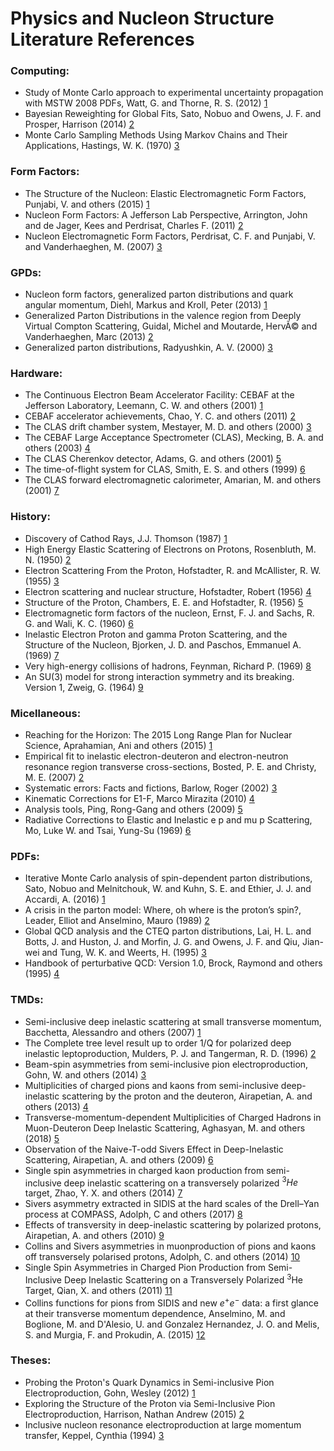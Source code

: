 # Physics and Nucleon Structure Literature References 

### Computing: 
- Study of Monte Carlo approach to experimental uncertainty propagation with MSTW 2008 PDFs, Watt, G. and Thorne, R. S. (2012) [1](https://link.springer.com/article/10.1007%2FJHEP08%282012%29052)
- Bayesian Reweighting for Global Fits, Sato, Nobuo and Owens, J. F. and Prosper, Harrison (2014) [2](http://arxiv.org/abs/arXiv:1310.1089)
- Monte Carlo Sampling Methods Using Markov Chains and Their Applications, Hastings, W. K. (1970) [3](https://academic.oup.com/biomet/article-abstract/57/1/97/284580?redirectedFrom=fulltext)


### Form Factors: 
- The Structure of the Nucleon: Elastic Electromagnetic Form Factors, Punjabi, V. and others (2015) [1](https://arxiv.org/abs/1503.01452)
- Nucleon Form Factors: A Jefferson Lab Perspective, Arrington, John and de Jager, Kees and Perdrisat, Charles F. (2011) [2](https://arxiv.org/abs/1102.2463)
- Nucleon Electromagnetic Form Factors, Perdrisat, C. F. and Punjabi, V. and Vanderhaeghen, M. (2007) [3](https://arxiv.org/abs/hep-ph/0612014)

### GPDs: 
- Nucleon form factors, generalized parton distributions and quark angular momentum, Diehl, Markus and Kroll, Peter (2013) [1](https://arxiv.org/abs/1302.4604)
- Generalized Parton Distributions in the valence region from Deeply Virtual Compton Scattering, Guidal, Michel and Moutarde, HervÃ© and Vanderhaeghen, Marc (2013) [2](https://arxiv.org/abs/1303.6600)
- Generalized parton distributions, Radyushkin, A. V. (2000) [3](http://arxiv.org/pdf/hep-ph/0101225.pdf)


### Hardware: 
- The Continuous Electron Beam Accelerator Facility: CEBAF at the Jefferson Laboratory, Leemann, C. W. and others (2001) [1](https://www.annualreviews.org/doi/10.1146/annurev.nucl.51.101701.132327)
- CEBAF accelerator achievements, Chao, Y. C. and others (2011) [2](http://iopscience.iop.org/article/10.1088/1742-6596/299/1/012015)
- The CLAS drift chamber system, Mestayer, M. D. and others (2000) [3](https://www.sciencedirect.com/science/article/pii/S0168900200001510?via%3Dihub)
- The CEBAF Large Acceptance Spectrometer (CLAS), Mecking, B. A. and others (2003) [4](https://www.sciencedirect.com/science/article/pii/S0168900203010015)
- The CLAS Cherenkov detector, Adams, G. and others (2001) [5](https://www.sciencedirect.com/science/article/pii/S0168900200013139)
- The time-of-flight system for CLAS, Smith, E. S. and others (1999) [6](https://www.sciencedirect.com/science/article/pii/S0168900299004842?via%3Dihub) 
- The CLAS forward electromagnetic calorimeter, Amarian, M. and others (2001) [7](https://www.sciencedirect.com/science/article/pii/S0168900200009967?via%3Dihub)

### History: 
- Discovery of Cathod Rays, J.J. Thomson (1987) [1](http://gsjournal.net/Science-Journals/Historical%20Papers-Mechanics%20/%20Electrodynamics/Download/5914)
- High Energy Elastic Scattering of Electrons on Protons, Rosenbluth, M. N. (1950) [2](https://journals.aps.org/pr/abstract/10.1103/PhysRev.79.615)
- Electron Scattering From the Proton, Hofstadter, R. and McAllister, R. W. (1955) [3](https://journals.aps.org/pr/abstract/10.1103/PhysRev.98.217)
- Electron scattering and nuclear structure, Hofstadter, Robert (1956) [4](https://journals.aps.org/rmp/abstract/10.1103/RevModPhys.28.214)
- Structure of the Proton, Chambers, E. E. and Hofstadter, R. (1956) [5](https://journals.aps.org/pr/abstract/10.1103/PhysRev.103.1454) 
- Electromagnetic form factors of the nucleon, Ernst, F. J. and Sachs, R. G. and Wali, K. C. (1960) [6](https://journals.aps.org/pr/abstract/10.1103/PhysRev.119.1105)
- Inelastic Electron Proton and gamma Proton Scattering, and the Structure of the Nucleon, Bjorken, J. D. and Paschos, Emmanuel A. (1969) [7](https://doi.org/10.1103/PhysRev.185.1975)
- Very high-energy collisions of hadrons, Feynman, Richard P. (1969) [8](https://doi.org/10.1103/PhysRevLett.23.1415)
- An SU(3) model for strong interaction symmetry and its breaking. Version 1, Zweig, G. (1964) [9](http://inspirehep.net/record/11881)

### Micellaneous: 
- Reaching for the Horizon: The 2015 Long Range Plan for Nuclear Science, Aprahamian, Ani and others (2015) [1](http://inspirehep.net/record/1398831?ln=en)
- Empirical fit to inelastic electron-deuteron and electron-neutron resonance region transverse cross-sections, Bosted, P. E. and Christy, M. E. (2007) [2](https://journals.aps.org/prc/abstract/10.1103/PhysRevC.77.065206)
- Systematic errors: Facts and fictions, Barlow, Roger (2002) [3](http://arxiv.org/pdf/hep-ex/0207026.pdf)
- Kinematic Corrections for E1-F, Marco Mirazita (2010) [4](https://www.jlab.org/Hall-B/secure/e1f/mirazita/momcorr/note_momcorr.pdf)
- Analysis tools, Ping, Rong-Gang and others (2009) [5](https://www.worldscientific.com/doi/abs/10.1142/S0217751X09046436)
- Radiative Corrections to Elastic and Inelastic e p and mu p Scattering, Mo, Luke W. and Tsai, Yung-Su (1969) [6](http://inspirehep.net/record/52657) 

### PDFs: 
- Iterative Monte Carlo analysis of spin-dependent parton distributions, Sato, Nobuo and Melnitchouk, W. and Kuhn, S. E. and Ethier, J. J. and Accardi, A. (2016) [1](http://arxiv.org/pdf/1601.07782.pdf)
- A crisis in the parton model: Where, oh where is the proton’s spin?, Leader, Elliot and Anselmino, Mauro (1989) [2](https://doi.org/10.1063/1.38312)
- Global QCD analysis and the CTEQ parton distributions, Lai, H. L. and Botts, J. and Huston, J. and Morfin, J. G. and Owens, J. F. and Qiu, Jian-wei and Tung, W. K. and Weerts, H. (1995) [3](http://arxiv.org/pdf/hep-ph/9410404.pdf)
- Handbook of perturbative QCD: Version 1.0, Brock, Raymond and others (1995) [4](https://doi.org/10.1103/RevModPhys.67.157)

### TMDs:
- Semi-inclusive deep inelastic scattering at small transverse momentum, Bacchetta, Alessandro and others (2007) [1](https://doi.org/10.1088/1126-6708/2007/02/093)
- The Complete tree level result up to order 1/Q for polarized deep inelastic leptoproduction, Mulders, P. J. and Tangerman, R. D. (1996) [2](http://arxiv.org/pdf/hep-ph/9510301.pdf)
- Beam-spin asymmetries from semi-inclusive pion electroproduction, Gohn, W. and others (2014) [3](http://arxiv.org/pdf/1402.4097.pdf)
- Multiplicities of charged pions and kaons from semi-inclusive deep-inelastic scattering by the proton and the deuteron, Airapetian, A. and others (2013) [4](http://arxiv.org/pdf/1212.5407.pdf)
- Transverse-momentum-dependent Multiplicities of Charged Hadrons in Muon-Deuteron Deep Inelastic Scattering, Aghasyan, M. and others (2018) [5](http://arxiv.org/pdf/1709.07374.pdf)
- Observation of the Naive-T-odd Sivers Effect in Deep-Inelastic Scattering, Airapetian, A. and others (2009) [6](http://arxiv.org/pdf/0906.3918.pdf)
- Single spin asymmetries in charged kaon production from semi-inclusive deep inelastic scattering on a transversely polarized $^3He$ target, Zhao, Y. X. and others (2014) [7](http://arxiv.org/pdf/1404.7204.pdf)
- Sivers asymmetry extracted in SIDIS at the hard scales of the Drell–Yan process at COMPASS, Adolph, C and others (2017) [8](http://arxiv.org/pdf/1609.07374.pdf)
- Effects of transversity in deep-inelastic scattering by polarized protons, Airapetian, A. and others (2010) [9](http://arxiv.org/pdf/1006.4221.pdf)
- Collins and Sivers asymmetries in muonproduction of pions and kaons off transversely polarised protons, Adolph, C. and others (2014) [10](http://arxiv.org/pdf/1408.4405.pdf)
- Single Spin Asymmetries in Charged Pion Production from Semi-Inclusive Deep Inelastic Scattering on a Transversely Polarized $^3$He Target, Qian, X. and others (2011) [11](http://arxiv.org/pdf/1106.0363.pdf)
- Collins functions for pions from SIDIS and new $e^+e^-$ data: a first glance at their transverse momentum dependence, Anselmino, M. and Boglione, M. and D'Alesio, U. and Gonzalez Hernandez, J. O. and Melis, S. and Murgia, F. and Prokudin, A. (2015) [12](http://arxiv.org/pdf/1510.05389.pdf)

### Theses: 
- Probing the Proton's Quark Dynamics in Semi-inclusive Pion Electroproduction, Gohn, Wesley (2012) [1](http://www.jlab.org/Hall-B/general/thesis/Gohn_thesis.pdf)
- Exploring the Structure of the Proton via Semi-Inclusive Pion Electroproduction, Harrison, Nathan Andrew (2015) [2](https://www.jlab.org/Hall-B/general/thesis/Harrison_thesis.pdf)
- Inclusive nucleon resonance electroproduction at large momentum transfer, Keppel, Cynthia (1994) [3](http://wwwlib.umi.com/dissertations/fullcit?p9529706)